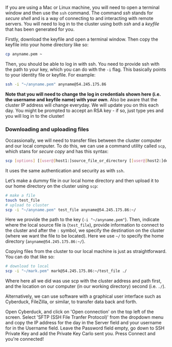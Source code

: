 If you are using a Mac or Linux machine, you will need to open a terminal window and then use the `ssh` command. The command *ssh* stands for *secure shell* and is a way of connecting to and interacting with remote servers. You will need to log in to the cluster using both *ssh* and a *keyfile* that has been generated for you.

Firstly, download the keyfile and open a terminal window. Then copy the keyfile into your home directory like so:
```bash
cp anyname.pem ~
```
Then, you should be able to log in with ssh. You need to provide ssh with the path to your key, which you can do with the `-i` flag. This basically points to your identity file or keyfile. For example:
```bash
ssh -i "~/anyname.pem" anyname@54.245.175.86
```
**Note that you will need to change the log in credentials shown here (i.e. the username and keyfile name) with your own**. Also be aware that the cluster IP address will change everyday. We will update you on this each day. You might be prompted to accept an RSA key - if so, just type yes and you will log in to the cluster!

### Downloading and uploading files
Occassionally, we will need to transfer files between the cluster computer and our local computer. To do this, we can use a command utility called `scp`, which stans for *secure copy* and has this syntax: 
```bash
scp [options] [[user@]host1:]source_file_or_directory [[user@]host2:]destination
```
It uses the same authentication and security as with `ssh`.

Let’s make a dummy file in our local home directory and then upload it to our home directory on the cluster using `scp`:
```bash
# make a file
touch test_file
# upload to cluster
scp -i "~/anyname.pem" test_file anyname@54.245.175.86:~/
```
Here we provide the path to the key (`-i "~/anyname.pem"`). Then, indicate where the local source file is (`test_file`), provide information to connect to the cluster and after the `:` symbol, we  specify the destination on the cluster (where we want the file to be located). Here we use `~/` to specify the home directory (`anyname@54.245.175.86:~/`).

Copying files from the cluster to our local machine is just as straightforward. You can do that like so:
```bash
# download to local
scp -i "~/mark.pem" mark@54.245.175.86:~/test_file ./
```
Where here all we did was use scp with the cluster address and path first, and the location on our computer (in our working directory) second (i.e. `./`).

Alternatively, we can use software with a graphical user interface such as Cyberduck, FileZilla, or similar, to transfer data back and forth.

Open Cyberduck, and click on 'Open connection' on the top left of the screen. Select 'SFTP (SSH File Tranfer Protocol)' from the dropdown menu and copy the IP address for the day in the Server field and your username for in the Username field. Leave the Password field empty, go down to SSH Private Key and add the Private Key Carlo sent you. Press Connect and you're connected!
